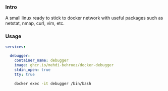 ### Intro

A small linux ready to stick to docker network with useful packages such as netstat, nmap, curl, vim, etc.


### Usage

```yaml
services:

  debugger:
    container_name: debugger
    image: ghcr.io/mehdi-behrooz/docker-debugger
    stdin_open: true
    tty: true

```

```bash
    docker exec -it debugger /bin/bash
```
